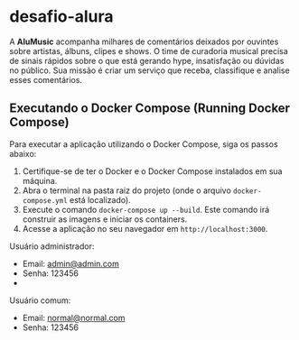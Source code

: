 # desafio-alura
A **AluMusic** acompanha milhares de comentários deixados por ouvintes sobre artistas, álbuns, clipes e shows. O time de curadoria musical precisa de sinais rápidos sobre o que está gerando hype, insatisfação ou dúvidas no público. Sua missão é criar um serviço que receba, classifique e analise esses comentários.

## Executando o Docker Compose (Running Docker Compose)

Para executar a aplicação utilizando o Docker Compose, siga os passos abaixo:

1.  Certifique-se de ter o Docker e o Docker Compose instalados em sua máquina.
2.  Abra o terminal na pasta raiz do projeto (onde o arquivo `docker-compose.yml` está localizado).
3.  Execute o comando `docker-compose up --build`. Este comando irá construir as imagens e iniciar os containers.
4.  Acesse a aplicação no seu navegador em `http://localhost:3000`.


Usuário administrador:
- Email:    admin@admin.com
- Senha:    123456
- 
Usuário comum:
- Email:    normal@normal.com
- Senha:    123456
